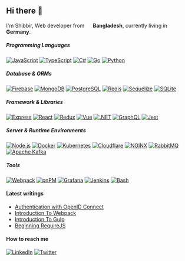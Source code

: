 ## Hi there 👋

<!--
**shibbir/shibbir** is a ✨ _special_ ✨ repository because its `README.md` (this file) appears on your GitHub profile.
-->

I'm Shibbir, Web developer from <img src="https://user-images.githubusercontent.com/1716644/205242639-37ca5d91-3dca-41e1-9462-3893b3533e41.png" width="15"/> <b>Bangladesh</b>, currently living in <img src="https://user-images.githubusercontent.com/1716644/205243570-0bbf5a14-38c0-49ad-9a27-38b4397fadbc.png" width="15"/> <b>Germany</b>.

##### Programming Languages
[![JavaScript](https://skillicons.dev/icons?i=js&theme=light)](https://en.wikipedia.org/wiki/JavaScript)
[![TypeScript](https://skillicons.dev/icons?i=ts&theme=light)](https://www.typescriptlang.org)
[![C#](https://skillicons.dev/icons?i=cs&theme=light)](https://dotnet.microsoft.com/en-us/languages/csharp)
[![Go](https://skillicons.dev/icons?i=go&theme=light)](https://go.dev)
[![Python](https://skillicons.dev/icons?i=py&theme=light)](https://www.python.org)

##### Database & ORMs
[![Firebase](https://skillicons.dev/icons?i=firebase&theme=light)](https://firebase.google.com)
[![MongoDB](https://skillicons.dev/icons?i=mongo&theme=light)](https://www.mongodb.com)
[![PostgreSQL](https://skillicons.dev/icons?i=postgres&theme=light)](https://www.postgresql.org)
[![Redis](https://skillicons.dev/icons?i=redis&theme=light)](https://redis.io)
[![Sequelize](https://skillicons.dev/icons?i=sequelize&theme=light)](https://sequelize.org)
[![SQLite](https://skillicons.dev/icons?i=sqlite&theme=light)](https://www.sqlite.org)

##### Framework & Libraries
[![Express](https://skillicons.dev/icons?i=express&theme=light)](https://expressjs.com)
[![React](https://skillicons.dev/icons?i=react&theme=light)](https://reactjs.org)
[![Redux](https://skillicons.dev/icons?i=redux&theme=light)](https://redux.js.org)
[![Vue](https://skillicons.dev/icons?i=vue&theme=light)](https://vuejs.org)
[![.NET](https://skillicons.dev/icons?i=dotnet&theme=light)](https://dotnet.microsoft.com)
[![GraphQL](https://skillicons.dev/icons?i=graphql&theme=light)](https://graphql.org)
[![Jest](https://skillicons.dev/icons?i=jest&theme=light)](https://jestjs.io)

##### Server & Runtime Environments
[![Node.js](https://skillicons.dev/icons?i=nodejs&theme=light)](https://nodejs.org)
[![Docker](https://skillicons.dev/icons?i=docker&theme=light)](https://www.docker.com)
[![Kubernetes](https://skillicons.dev/icons?i=kubernetes&theme=light)](https://kubernetes.io)
[![Cloudflare](https://skillicons.dev/icons?i=cloudflare&theme=light)](https://www.cloudflare.com/)
[![NGINX](https://skillicons.dev/icons?i=nginx&theme=light)](https://www.nginx.com)
[![RabbitMQ](https://skillicons.dev/icons?i=rabbitmq&theme=light)](https://www.rabbitmq.com)
[![Apache Kafka](https://skillicons.dev/icons?i=kafka&theme=light)](https://kafka.apache.org/)

##### Tools
[![Webpack](https://skillicons.dev/icons?i=webpack&theme=light)](https://webpack.js.org)
[![pnPM](https://skillicons.dev/icons?i=pnpm&theme=light)](https://pnpm.io)
[![Grafana](https://skillicons.dev/icons?i=grafana&theme=light)](https://grafana.com)
[![Jenkins](https://skillicons.dev/icons?i=jenkins&theme=light)](https://www.jenkins.io)
[![Bash](https://skillicons.dev/icons?i=bash&theme=light)](https://www.gnu.org/software/bash)

#### Latest writings
- [Authentication with OpenID Connect](https://shibbir.io/authentication-with-oidc)
- [Introduction To Webpack](https://shibbir.io/introduction-to-webpack)
- [Introduction To Gulp](https://shibbir.io/introduction-to-gulp)
- [Beginning RequireJS](https://shibbir.io/beginning-requirejs)

#### How to reach me
[![LinkedIn](https://skillicons.dev/icons?i=linkedin&theme=light)](https://www.linkedin.com/in/shibbirahmed)
[![Twitter](https://skillicons.dev/icons?i=twitter&theme=light)](https://twitter.com/shibbir_io)
